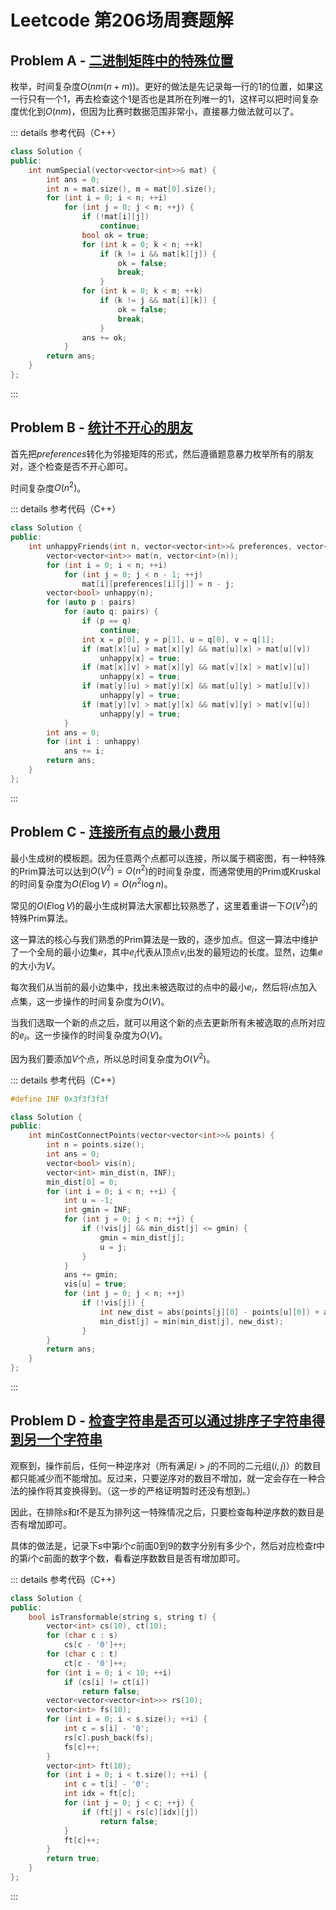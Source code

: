 # Leetcode 第206场周赛题解

## Problem A - [二进制矩阵中的特殊位置](https://leetcode-cn.com/problems/special-positions-in-a-binary-matrix/)

枚举，时间复杂度$O(nm(n+m))$。更好的做法是先记录每一行的$1$的位置，如果这一行只有一个$1$，再去检查这个$1$是否也是其所在列唯一的$1$，这样可以把时间复杂度优化到$O(nm)$，但因为比赛时数据范围非常小，直接暴力做法就可以了。

::: details 参考代码（C++）

```cpp
class Solution {
public:
    int numSpecial(vector<vector<int>>& mat) {
        int ans = 0;
        int n = mat.size(), m = mat[0].size();
        for (int i = 0; i < n; ++i)
            for (int j = 0; j < m; ++j) {
                if (!mat[i][j])
                    continue;
                bool ok = true;
                for (int k = 0; k < n; ++k)
                    if (k != i && mat[k][j]) {
                        ok = false;
                        break;
                    }
                for (int k = 0; k < m; ++k)
                    if (k != j && mat[i][k]) {
                        ok = false;
                        break;
                    }
                ans += ok;
            }
        return ans;
    }
};
```

:::

## Problem B - [统计不开心的朋友](https://leetcode-cn.com/problems/count-unhappy-friends/)

首先把$preferences$转化为邻接矩阵的形式，然后遵循题意暴力枚举所有的朋友对，逐个检查是否不开心即可。

时间复杂度$O(n^2)$。

::: details 参考代码（C++）

```cpp
class Solution {
public:
    int unhappyFriends(int n, vector<vector<int>>& preferences, vector<vector<int>>& pairs) {
        vector<vector<int>> mat(n, vector<int>(n));
        for (int i = 0; i < n; ++i)
            for (int j = 0; j < n - 1; ++j)
                mat[i][preferences[i][j]] = n - j;
        vector<bool> unhappy(n);
        for (auto p : pairs)
            for (auto q: pairs) {
                if (p == q)
                    continue;
                int x = p[0], y = p[1], u = q[0], v = q[1];
                if (mat[x][u] > mat[x][y] && mat[u][x] > mat[u][v])
                    unhappy[x] = true;
                if (mat[x][v] > mat[x][y] && mat[v][x] > mat[v][u])
                    unhappy[x] = true;
                if (mat[y][u] > mat[y][x] && mat[u][y] > mat[u][v])
                    unhappy[y] = true;
                if (mat[y][v] > mat[y][x] && mat[v][y] > mat[v][u])
                    unhappy[y] = true;
            }
        int ans = 0;
        for (int i : unhappy)
            ans += i;
        return ans;
    }
};
```

:::

## Problem C - [连接所有点的最小费用](https://leetcode-cn.com/problems/min-cost-to-connect-all-points/)

最小生成树的模板题。因为任意两个点都可以连接，所以属于稠密图，有一种特殊的Prim算法可以达到$O(V^2)=O(n^2)$的时间复杂度，而通常使用的Prim或Kruskal的时间复杂度为$O(E\log V)=O(n^2\log n)$。

常见的$O(E\log V)$的最小生成树算法大家都比较熟悉了，这里着重讲一下$O(V^2)$的特殊Prim算法。

这一算法的核心与我们熟悉的Prim算法是一致的，逐步加点。但这一算法中维护了一个全局的最小边集$e$，其中$e_i$代表从顶点$v_i$出发的最短边的长度。显然，边集$e$的大小为$V$。

每次我们从当前的最小边集中，找出未被选取过的点中的最小$e_i$，然后将$i$点加入点集，这一步操作的时间复杂度为$O(V)$。

当我们选取一个新的点之后，就可以用这个新的点去更新所有未被选取的点所对应的$e_i$。这一步操作的时间复杂度为$O(V)$。

因为我们要添加$V$个点，所以总时间复杂度为$O(V^2)$。

::: details 参考代码（C++）

```cpp
#define INF 0x3f3f3f3f

class Solution {
public:
    int minCostConnectPoints(vector<vector<int>>& points) {
        int n = points.size();
        int ans = 0;
        vector<bool> vis(n);
        vector<int> min_dist(n, INF);
        min_dist[0] = 0;
        for (int i = 0; i < n; ++i) {
            int u = -1;
            int gmin = INF;
            for (int j = 0; j < n; ++j) {
                if (!vis[j] && min_dist[j] <= gmin) {
                    gmin = min_dist[j];
                    u = j;
                }
            }
            ans += gmin;
            vis[u] = true;
            for (int j = 0; j < n; ++j) 
                if (!vis[j]) {
                    int new_dist = abs(points[j][0] - points[u][0]) + abs(points[j][1] - points[u][1]);
                    min_dist[j] = min(min_dist[j], new_dist);
                }
        }
        return ans;
    }
};
```

:::

## Problem D - [检查字符串是否可以通过排序子字符串得到另一个字符串](https://leetcode-cn.com/problems/check-if-string-is-transformable-with-substring-sort-operations/)

观察到，操作前后，任何一种逆序对（所有满足$i>j$的不同的二元组$(i,j)$）的数目都只能减少而不能增加。反过来，只要逆序对的数目不增加，就一定会存在一种合法的操作将其变换得到。（这一步的严格证明暂时还没有想到。）

因此，在排除$s$和$t$不是互为排列这一特殊情况之后，只要检查每种逆序数的数目是否有增加即可。

具体的做法是，记录下$s$中第$i$个$c$前面$0$到$9$的数字分别有多少个，然后对应检查$t$中的第$i$个$c$前面的数字个数，看看逆序数数目是否有增加即可。

::: details 参考代码（C++）

```cpp
class Solution {
public:
    bool isTransformable(string s, string t) {
        vector<int> cs(10), ct(10);
        for (char c : s)
            cs[c - '0']++;
        for (char c : t)
            ct[c - '0']++;
        for (int i = 0; i < 10; ++i)
            if (cs[i] != ct[i])
                return false;
        vector<vector<vector<int>>> rs(10);
        vector<int> fs(10);
        for (int i = 0; i < s.size(); ++i) {
            int c = s[i] - '0';
            rs[c].push_back(fs);
            fs[c]++;
        }
        vector<int> ft(10);
        for (int i = 0; i < t.size(); ++i) {
            int c = t[i] - '0';
            int idx = ft[c];
            for (int j = 0; j < c; ++j) {
                if (ft[j] < rs[c][idx][j])
                    return false;
            }
            ft[c]++;
        }
        return true;
    }
};
```

:::

<Utterances />
